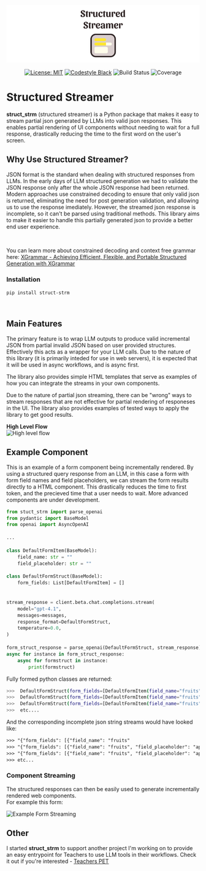 
<div align="center">

<img src="https://raw.githubusercontent.com/PrestonBlackburn/structured_streamer/refs/heads/gh-pages/img/logo_bg_wide.png" alt="Struct Strm Logo" width="750" role="img">

[![License: MIT](https://img.shields.io/badge/License-MIT-yellow.svg)](https://github.com/PrestonBlackburn/structured_streamer/blob/main/LICENSE)
[![Codestyle Black](https://img.shields.io/badge/code%20style-black-000000.svg)](https://github.com/psf/black)
![Build Status](https://github.com/PrestonBlackburn/structured_streamer/actions/workflows/build_and_publish.yaml/badge.svg?branch=main)
![Coverage](https://PrestonBlackburn.github.io/structured_streamer/assets/coverage.svg)

</div>

# Structured Streamer

**struct_strm** (structured streamer) is a Python package that makes it easy to stream partial json generated by LLMs into valid json responses. This enables partial rendering of UI components without needing to wait for a full response, drastically reducing the time to the first word on the user's screen.

## Why Use Structured Streamer?

JSON format is the standard when dealing with structured responses from LLMs. In the early days of LLM structured generation we had to validate the JSON response only after the whole JSON response had been returned. Modern approaches use constrained decoding to ensure that only valid json is returned, eliminating the need for post generation validation, and allowing us to use the response imediately. However, the streamed json response is incomplete, so it can't be parsed using traditional methods. This library aims to make it easier to handle this partially generated json to provide a better end user experience.   

<br/>

You can learn more about constrained decoding and context free grammar here: [XGrammar - Achieving Efficient, Flexible, and Portable Structured Generation with XGrammar](https://blog.mlc.ai/2024/11/22/achieving-efficient-flexible-portable-structured-generation-with-xgrammar)   


### Installation

```bash
pip install struct-strm
```

<br/>

## Main Features

The primary feature is to wrap LLM outputs to produce valid incremental JSON from partial invalid JSON based on user provided structures. Effectively this acts as a wrapper for your LLM calls. Due to the nature of this library (it is primarily inteded for use in web servers), it is expected that it will be used in async workflows, and is async first.   

The library also provides simple HTML templates that serve as examples of how you can integrate the streams in your own components.  

Due to the nature of partial json streaming, there can be "wrong" ways to stream responses that are not effective for partial rendering of responeses in the UI. The library also provides examples of tested ways to apply the library to get good results.   

**High Level Flow**  
![High level flow](https://raw.githubusercontent.com/PrestonBlackburn/structured_streamer/refs/heads/main/docs/img/high_level_flow.png)



## Example Component
This is an example of a form component being incrementally rendered. By using a structured query response from an LLM, in this case a form with form field names and field placeholders, we can stream the form results directly to a HTML component. This drastically reduces the time to first token, and the precieved time that a user needs to wait. More advanced components are under development. 

```python
from stuct_strm import parse_openai
from pydantic import BaseModel
from openai import AsyncOpenAI

...

class DefaultFormItem(BaseModel):
    field_name: str = ""
    field_placeholder: str = ""

class DefaultFormStruct(BaseModel):
    form_fields: List[DefaultFormItem] = []


stream_response = client.beta.chat.completions.stream(
    model="gpt-4.1",
    messages=messages,
    response_format=DefaultFormStruct,
    temperature=0.0,
) 

form_struct_response = parse_openai(DefaultFormStruct, stream_response)
async for instance in form_struct_response:
    async for formstruct in instance:
        print(formstruct)
```


Fully formed python classes are returned:
```bash
>>>  DefaultFormStruct(form_fields=[DefaultFormItem(field_name="fruits", field_placeholder="")])
>>>  DefaultFormStruct(form_fields=[DefaultFormItem(field_name="fruits", field_placeholder="apple ")])
>>>  DefaultFormStruct(form_fields=[DefaultFormItem(field_name="fruits", field_placeholder="apple orange strawberry")])
>>>  etc....
```

And the corresponding incomplete json string streams would have looked like:
```txt
>>> "{"form_fields": [{"field_name": "fruits"
>>> "{"form_fields": [{"field_name": "fruits", "field_placeholder": "apple "
>>> "{"form_fields": [{"field_name": "fruits", "field_placeholder": "apple orange strawberry"}
>>> etc...
```

### Component Streaming
The structured responses can then be easily used to generate incrementally rendered web components.  
For example this form:  

![Example Form Streaming](https://raw.githubusercontent.com/PrestonBlackburn/structured_streamer/refs/heads/main/docs/img/form_struct_strm.gif)


## Other

I started **struct_strm** to support another project I'm working on to provide an easy entrypoint for Teachers to use LLM tools in their workflows. Check it out if you're interested - [Teachers PET](https://www.teacherspet.tech/)